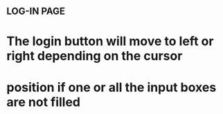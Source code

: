 ## LOG-IN PAGE

# The login button will move to left or right depending on the cursor 
# position if one or all the input boxes are not filled
